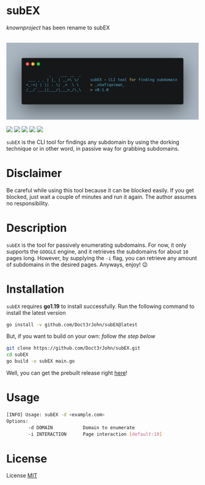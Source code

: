 # subEX
_knownproject_ has been rename to subEX

<p align="center">
    <br>
    <img alt="Screenshot" src="https://github.com/Doct3rJohn/subEX/blob/main/img/subEX-banner.png"/>
    <br>
</p>

<img src='https://img.shields.io/badge/MADE%20WITH-GO-teal?style=flat-square&logo=go'/> <img src='https://img.shields.io/badge/PLATFORM-LINUX-green?style=flat-square&logo=linux'/> <img 
src='https://img.shields.io/badge/PLATFORM-WINDOWS-blue?style=flat-square&logo=windows'/> <img src='https://img.shields.io/badge/PLATFORM-DARWIN-silver?style=flat-square&logo=apple'/> <img src='https://img.shields.io/badge/LICENSE-MIT-orange?style=flat-square&logo=creativecommons'/>

`subEX` is the CLI tool for findings any subdomain by using the dorking technique or in other word, in passive way for grabbing subdomains.

# Disclaimer
Be careful while using this tool because it can be blocked easily. If you get blocked, just wait a couple of minutes and run it again. The author assumes no responsibility.

# Description
`subEX` is the tool for passively enumerating subdomains. For now, it only supports the `GOOGLE` engine, and it retrieves the subdomains for about `10` pages long. However, by supplying the `-i` flag, you can retrieve any amount of subdomains in the desired pages. Anyways, enjoy! 😉

# Installation
`subEX` requires **go1.19** to install successfully. Run the following command to install the latest version

```bash
go install -v github.com/Doct3rJohn/subEX@latest
```

But, if you want to build on your own: _follow the step below_
```bash
git clone https://github.com/Doct3rJohn/subEX.git
cd subEX
go build -o subEX main.go
```

Well, you can get the prebuilt release right [here](https://github.com/Doct3rJohn/subEX/releases/tag/v0.1.1)!

# Usage
```bash
[INFO] Usage: subEX -d <example.com>
Options:
        -d DOMAIN           Domain to enumerate
        -i INTERACTION      Page interaction [default:10]
```


# License
License [MIT](https://raw.githubusercontent.com/Doct3rJohn/subEX/main/LICENSE)
